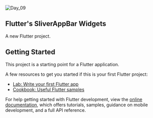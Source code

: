 ![Day_09](https://github.com/opi1001/Day_10/assets/134625691/88aba8a6-1e65-4090-bd10-53debcd69eb9)


## Flutter's SliverAppBar Widgets 


A new Flutter project.

## Getting Started

This project is a starting point for a Flutter application.

A few resources to get you started if this is your first Flutter project:

- [Lab: Write your first Flutter app](https://docs.flutter.dev/get-started/codelab)
- [Cookbook: Useful Flutter samples](https://docs.flutter.dev/cookbook)

For help getting started with Flutter development, view the
[online documentation](https://docs.flutter.dev/), which offers tutorials,
samples, guidance on mobile development, and a full API reference.
